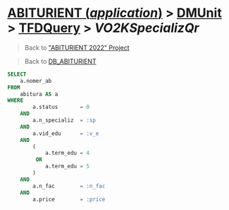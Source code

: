 # [ABITURIENT (*application*)](../../app_abiturient_2022.md) > [DMUnit](../DMUnit.md) > [TFDQuery](TDFQuery.md) > *VO2KSpecializQr*

> Back to ["ABITURIENT 2022" Project](/README.md)

> Back to [DB_ABITURIENT](../../../db/db_abiturient_2022.md)

```sql
SELECT
    a.nomer_ab
FROM
    abitura AS a
WHERE
        a.status       = 0
    AND
        a.n_specializ  = :sp
    AND
        a.vid_edu      = :v_e
    AND
        (
            a.term_edu = 4
         OR
            a.term_edu = 5
        )
    AND
        a.n_fac        = :n_fac
    AND
        a.price        = :price
```
